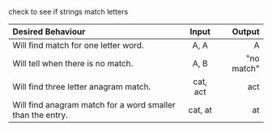 check to see if strings match letters

| Desired Behaviour | Input | Output |
|:-----------------|:------:|-------:|
| Will find match for one letter word. | A, A | A |
| Will tell when there is no match. | A, B | "no match" |
| Will find three letter anagram match. | cat, act | act |
| Will find anagram match for a word smaller than the entry. | cat, at | at |
